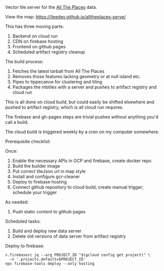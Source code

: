 Vector tile server for the [All The Places][1] data.

[1]: https://www.alltheplaces.xyz/

View the map: https://jleedev.github.io/alltheplaces-serve/

This has three moving parts:

1. Backend on cloud run
2. CDN on firebase hosting
3. Frontend on github pages
4. Scheduled artifact registry cleanup

The build process:

1. Fetches the latest tarball from All The Places
2. Removes those features lacking geometry or at null island etc.
3. Pipes to tippecanoe for clustering and tiling
4. Packages the mbtiles with a server and pushes to artifact registry and cloud run

This is all done on cloud build, but could easily be shifted elsewhere and pushed to artifact registry, which is all cloud run requires.

The firebase and gh-pages steps are trivial pushes without anything you'd call a build.

The cloud build is triggered weekly by a cron on my computer somewhere.

Prerequisite checklist:

Once:

1. Enable the necessary APIs in GCP and firebase, create docker repo
2. Build the builder image
3. Put correct tileJson url in map style
4. Install and configure gcr-cleaner
5. Deploy to firebase hosting
6. Connect github repository to cloud build; create manual trigger; schedule your trigger

As needed:

1. Push static content to github pages

Scheduled tasks:

1. Build and deploy new data server
2. Delete old versions of data server from artifact registry

Deploy to firebase:

```
>.firebaserc jq --arg PROJECT_ID "$(gcloud config get project)" \
  -n '.projects.default=$PROJECT_ID'
npx firebase-tools deploy --only hosting
```

